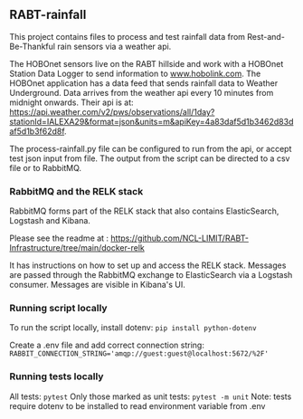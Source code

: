 ## RABT-rainfall

This project contains files to process and test rainfall data from Rest-and-Be-Thankful rain sensors via a weather api.

The HOBOnet sensors live on the RABT hillside and work with a HOBOnet Station Data Logger to send information to www.hobolink.com. The HOBOnet application has a data feed that sends rainfall data to Weather Underground. Data arrives from the weather api every 10 minutes from midnight onwards. Their api is at:  https://api.weather.com/v2/pws/observations/all/1day?stationId=IALEXA29&format=json&units=m&apiKey=4a83daf5d1b3462d83daf5d1b3f62d8f.


The process-rainfall.py file can be configured to run from the api, or accept test json input from file. The output from the script can be directed to a csv file or to RabbitMQ.

### RabbitMQ and the RELK stack

RabbitMQ forms part of the RELK stack that also contains ElasticSearch, Logstash and Kibana.

Please see the readme at :
https://github.com/NCL-LIMIT/RABT-Infrastructure/tree/main/docker-relk

It has instructions on how to set up and access the RELK stack. Messages are passed through the RabbitMQ exchange to ElasticSearch via a Logstash consumer. Messages are visible in Kibana's UI.

### Running script locally
To run the script locally, install dotenv:
```pip install python-dotenv```

Create a .env file and add correct connection string:
```RABBIT_CONNECTION_STRING='amqp://guest:guest@localhost:5672/%2F'```


### Running tests locally
All tests:
```pytest```
Only those marked as unit tests:
```pytest -m unit```
Note: tests require dotenv to be installed to read environment variable from .env
